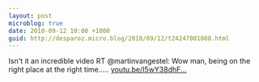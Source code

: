 ```yaml
---
layout: post
microblog: true
date: 2010-09-12 10:00 +1000
guid: http://desparoz.micro.blog/2010/09/12/t24247801088.html
---
```

Isn't it an incredible video RT @martinvangestel: Wow man, being on the right  place at the right time..... [youtu.be/I5wY38dhF...](http://youtu.be/I5wY38dhFPA?a)
